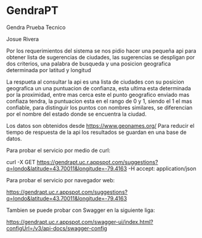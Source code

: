 # GendraPT
Gendra Prueba Tecnico 

Josue Rivera

Por los requerimientos del sistema se nos pidio hacer una pequeña api para obtener lista de sugerencias de ciudades,
las sugerencias se despligan por dos criterios, una palabra de busqueda y una posicion geografica determinada por latitud y longitud

La respueta al consultar la api es una lista de ciudades con su posicion geografica un una puntuacion de confianza, esta ultima esta determinada por la proximidad, entre mas cerca este el punto geografico enviado mas confiaza tendra, la puntuacion esta en el rango de 0 y 1, siendo el 1 el mas confiable, para distinguir los puntos con nombres similares, se diferencian por el nombre del estado donde se encuentra la ciudad.

Los datos son obtenidos desde https://www.geonames.org/
Para reducir el tiempo de respuesta de la api los resultados se guardan en una base de datos.


Para probar  el servicio por medio de curl:

curl -X GET https://gendrapt.uc.r.appspot.com/suggestions?q=londo&latitude=43.70011&longitude=-79.4163 -H accept: application/json


Para probar el servicio por navegador web:

https://gendrapt.uc.r.appspot.com/suggestions?q=londo&latitude=43.70011&longitude=-79.4163

Tambien se puede probar con Swagger en la siguiente liga:

https://gendrapt.uc.r.appspot.com/swagger-ui/index.html?configUrl=/v3/api-docs/swagger-config